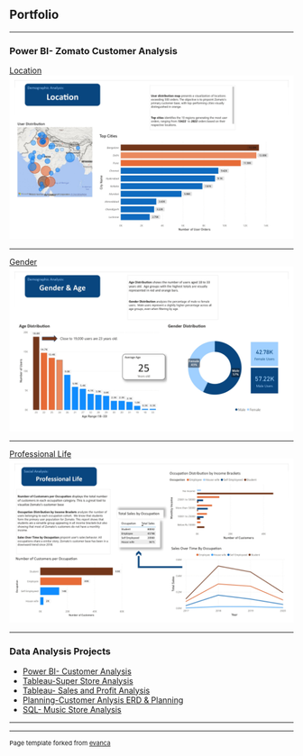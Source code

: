 ## Portfolio

---

### Power BI- Zomato Customer Analysis

[Location](/images/Final_Project_Dashbaord_page-0001.jpg)
<img src="images/Final_Project_Dashbaord_page-0001.jpg"/>

---
[Gender](/images/Final_Project_Dashbaord_page-0002.jpg)
<img src="images/Final_Project_Dashbaord_page-0002.jpg"/>

---
[Professional Life](images/Final_Project_Dashbaord_page-0003.jpg)
<img src="images/Final_Project_Dashbaord_page-0003.jpg"/>

---

### Data Analysis Projects 

- [Power BI- Customer Analysis](https://github.com/jordisolis19/jordisolis19.github.io/blob/5b2f222f60b3a7ed32f520005e79ed1905cb8fc7/Final%20Project%20Presentation%20Github.pdf)
- [Tableau-Super Store Analysis](https://public.tableau.com/app/profile/jordi.solis/viz/SuperStoreReturnRateAnalysis_17397738034500/Presentation)
- [Tableau- Sales and Profit Analysis](https://public.tableau.com/app/profile/jordi.solis/viz/ProjectSprint4_17358615084820/ProfitandLossesSummary2)
- [Planning-Customer Anlysis ERD & Planning ](http://example.com/)
- [SQL- Music Store Analysis](https://github.com/jordisolis19/SQLTree/blob/7a1457145c0549f8eca3fc5e0b2827630770e717/Music%20Store%20Database-%20Final%20Project-)

---




---
<p style="font-size:11px">Page template forked from <a href="https://github.com/evanca/quick-portfolio">evanca</a></p>
<!-- Remove above link if you don't want to attibute -->
